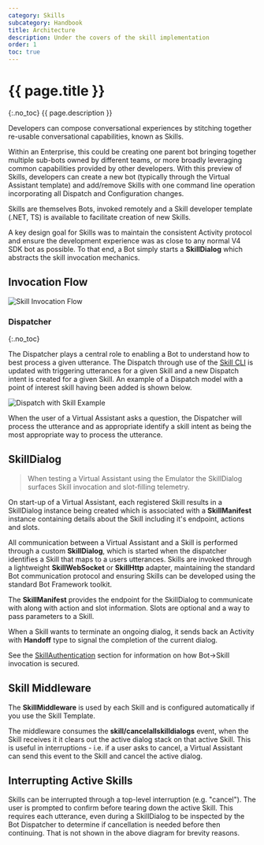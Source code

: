 ```yaml
---
category: Skills
subcategory: Handbook
title: Architecture
description: Under the covers of the skill implementation
order: 1
toc: true
---
```


# {{ page.title }}
{:.no_toc}
{{ page.description }}

Developers can compose conversational experiences by stitching together re-usable conversational capabilities, known as Skills.

Within an Enterprise, this could be creating one parent bot bringing together multiple sub-bots owned by different teams, or more broadly leveraging common capabilities provided by other developers. With this preview of Skills, developers can create a new bot (typically through the Virtual Assistant template) and add/remove Skills with one command line operation incorporating all Dispatch and Configuration changes.

Skills are themselves Bots, invoked remotely and a Skill developer template (.NET, TS) is available to facilitate creation of new Skills.

A key design goal for Skills was to maintain the consistent Activity protocol and ensure the development experience was as close to any normal V4 SDK bot as possible. To that end, a Bot simply starts a **SkillDialog** which abstracts the skill invocation mechanics.

## Invocation Flow

![Skill Invocation Flow]({{site.baseurl}}/assets/images/virtualassistant-SkillFlow.png)

### Dispatcher
{:.no_toc}

The Dispatcher plays a central role to enabling a Bot to understand how to best process a given utterance. The Dispatch through use of the [Skill CLI]({{site.baseurl}}/reference/skills/botskills) is updated with triggering utterances for a given Skill and a new Dispatch intent is created for a given Skill. An example of a Dispatch model with a point of interest skill having been added is shown below.

![Dispatch with Skill Example]({{site.baseurl}}/assets/images/skillarchitecturedispatchexample.png)

When the user of a Virtual Assistant asks a question, the Dispatcher will process the utterance and as appropriate identify a skill intent as being the most appropriate way to process the utterance.

## SkillDialog

> When testing a Virtual Assistant using the Emulator the SkillDialog surfaces Skill invocation and slot-filling telemetry.

On start-up of a Virtual Assistant, each registered Skill results in a SkillDialog instance being created which is associated with a **SkillManifest** instance containing details about the Skill including it's endpoint, actions and slots.

All communication between a Virtual Assistant and a Skill is performed through a custom **SkillDialog**, which is started when the dispatcher identifies a Skill that maps to a users utterances. Skills are invoked through a lightweight **SkillWebSocket** or **SkillHttp** adapter, maintaining the standard Bot communication protocol and ensuring Skills can be developed using the standard Bot Framework toolkit.

The **SkillManifest** provides the endpoint for the SkillDialog to communicate with along with action and slot information. Slots are optional and a way to pass parameters to a Skill.

When a Skill wants to terminate an ongoing dialog, it sends back an Activity with **Handoff** type to signal the completion of the current dialog. 

See the [SkillAuthentication]({{site.baseurl}}/skills/handbook/authentication/) section for information on how Bot->Skill invocation is secured.

## Skill Middleware

The **SkillMiddleware** is used by each Skill and is configured automatically if you use the Skill Template.

The middleware consumes the **skill/cancelallskilldialogs** event, when the Skill receives it it clears out the active dialog stack on that active Skill. This is useful in interruptions - i.e. if a user asks to cancel, a Virtual Assistant can send this event to the Skill and cancel the active dialog.

## Interrupting Active Skills

Skills can be interrupted through a top-level interruption (e.g. "cancel"). The user is prompted to confirm before tearing down the active Skill. This requires each utterance, even during a SkillDialog to be inspected by the Bot Dispatcher to determine if cancellation is needed before then continuing. That is not shown in the above diagram for brevity reasons.
